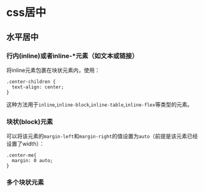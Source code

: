 # css居中 
## 水平居中
### 行内(inline)或者inline-*元素（如文本或链接）
将inline元素包裹在块状元素内，使用：
```
.center-children {
  text-align: center;
} 
```
这种方法用于`inline`,`inline-block`,`inline-table`,`inline-flex`等类型的元素。
### 块状(block)元素
可以将该元素的`margin-left`和`margin-right`的值设置为`auto`（前提是该元素已经设置了width）：
``` 
.center-me{
  margin: 0 auto;
}
```
### 多个块状元素


